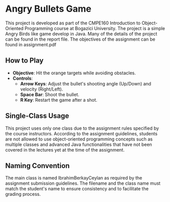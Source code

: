 # Angry Bullets Game

This project is developed as part of the CMPE160 Introduction to Object-Oriented Programming course at Bogazici University. The project is a simple Angry Birds like game develop in Java. Many of the details of the project can be found in the report file. The objectives of the assignment can be found in assignment.pdf

## How to Play

- **Objective**: Hit the orange targets while avoiding obstacles.
- **Controls**:
  - **Arrow Keys**: Adjust the bullet's shooting angle (Up/Down) and velocity (Right/Left).
  - **Space Bar**: Shoot the bullet.
  - **R Key**: Restart the game after a shot.

## Single-Class Usage
This project uses only one class due to the assignment rules specified by the course instructors. According to the assignment guidelines, students are not allowed to use object-oriented programming concepts such as multiple classes and advanced Java functionalities that have not been covered in the lectures yet at the time of the assignment.

## Naming Convention
The main class is named IbrahimBerkayCeylan as required by the assignment submission guidelines. The filename and the class name must match the student's name to ensure consistency and to facilitate the grading process. 
